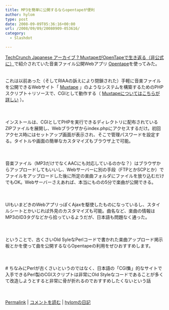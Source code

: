 ```yaml
---
title: MP3を簡単に公開するならopentapeが便利
author: hylom
type: post
date: 2008-09-09T05:36:16+00:00
url: /2008/09/09/20080909-053616/
category:
  - Slashdot

---
```

 [TechCrunch Japanese アーカイブ ? MuxtapeがOpenTapeで生き返る（非公式に）][1]で紹介されていた音楽ファイル公開Webアプリ [Opentape][2]を使ってみた。  
</br>   
これは以前あった（そしてRIAAの訴えにより閉鎖された）手軽に音楽ファイルを公開できるWebサイト「   [Muxtape][3] 」のようなシステムを構築するためのPHPスクリプト＋リソースで、CGIとして動作する（   [Muxtapeについてはこちらが詳しい][4] ）。</br>  
</br>   
インストールは、CGIとしてPHPを実行できるディレクトリに配布されているZIPファイルを展開し、Webブラウザからindex.phpにアクセスするだけ。初回アクセス時にはセットアップ画面が表示され、そこで管理パスワードを設定する。タイトルや画面の簡単なカスタマイズもブラウザ上で可能。</br>  
</br>   
音楽ファイル（MP3だけでなくAACにも対応しているのかな？）はブラウザからアップロードしてもいいし、Webサーバーに別の手段（FTPとかSCPとか）でファイルをアップロードした後に所定の楽曲フォルダにファイルを放り込むだけでもOK。Webサーバーさえあれば、本当にものの5分で楽曲が公開できる。</br>  
</br>   
UIもいまどきのWebアプリっぽくAjaxを駆使したものになっているし、スタイルシートとかいじれば外見のカスタマイズも可能。曲名など、楽曲の情報はMP3のID3タグなどから拾っているようだが、日本語も問題なく通った。</br>  
</br>   
ということで、古くさいOld SyleなPerlコードで書かれた楽曲アップロード掲示板とかを使って曲を公開するならOpentapeの利用をぜひおすすめします。</br>  
</br>   
\# ちなみにPerlが古くさいというのではなく、日本語の「CGI集」的なサイトで入手できるPerl製のCGIスクリプトは非常にOld Styleなコードであることが多くて改造しようとすると非常に骨が折れるのでおすすめしたくないという話</br>  
</br> 

   [Permalink][5] |    [コメントを読む][6] |    [hylomの日記][7] 

</br>

 [1]: http://jp.techcrunch.com/archives/20080826muxtape-reborn-unofficially-as-opentape/
 [2]: http://opentape.fm/
 [3]: http://muxtape.com/
 [4]: http://www.oshiete-kun.net/archives/2008/05/_muxtape.html
 [5]: http://slashdot.jp/~hylom/journal/451770
 [6]: http://slashdot.jp/~hylom/journal/451770#acomments
 [7]: http://slashdot.jp/~hylom/journal/
